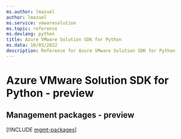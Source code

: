 ```yaml
---
ms.author: lmazuel
author: lmazuel
ms.service: vmwaresolution
ms.topic: reference
ms.devlang: python
title: Azure VMware Solution SDK for Python
ms.data: 10/03/2022
description: Reference for Azure VMware Solution SDK for Python
---
```

# Azure VMware Solution SDK for Python - preview

## Management packages - preview
[!INCLUDE [mgmt-packages](vmware-solution-mgmt-index.md)]